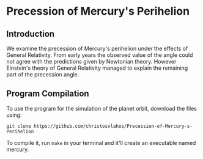 # Precession of Mercury's Perihelion

## Introduction
We examine the precession of Mercury's perihelion under the effects of General Relativity. From early years the observed value of the angle could not agree with the predictions given by Newtonian theory. However Einstein's theory of General Relativity managed to explain the remaining part of the precession angle.

## Program Compilation
To use the program for the simulation of the planet orbit, download the files using:
```
git clone https://github.com/christosvlahos/Precession-of-Mercury-s-Perihelion
```
To compile it, run ```make``` in your terminal and it'll create an executable named mercury.
